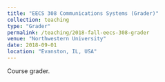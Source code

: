 ```yaml
---
title: "EECS 308 Communications Systems (Grader)"
collection: teaching
type: "Grader"
permalink: /teaching/2018-fall-eecs-308-grader
venue: "Northwestern University"
date: 2018-09-01
location: "Evanston, IL, USA"
---
```


Course grader.

